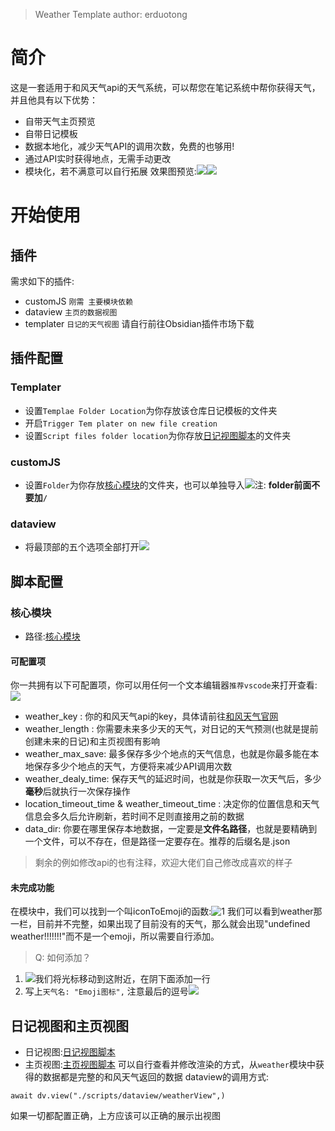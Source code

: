 
> Weather Template
> author: erduotong
# 简介

这是一套适用于和风天气api的天气系统，可以帮您在笔记系统中帮你获得天气，并且他具有以下优势：
- 自带天气主页预览
- 自带日记模板
- 数据本地化，减少天气API的调用次数，免费的也够用!
- 通过API实时获得地点，无需手动更改
- 模块化，若不满意可以自行拓展
效果图预览:![](imgs/Pasted%20image%2020240817141902.png)![](./imgs/Pasted%20image%2020240817141842.png)
# 开始使用
## 插件
需求如下的插件:
- customJS `刚需 主要模块依赖`
- dataview `主页的数据视图`
- templater `日记的天气视图`
请自行前往Obsidian插件市场下载

## 插件配置
### Templater
- 设置`Templae Folder Location`为你存放该仓库日记模板的文件夹
- 开启`Trigger Tem plater on new file creation`
- 设置`Script files folder location`为你存放[日记视图脚本](./scripts/templater/getDailyWeather.js)的文件夹
### customJS
- 设置`Folder`为你存放[核心模块](./scripts/modules/weather.js)的文件夹，也可以单独导入![](./imgs/Pasted%20image%2020240817142757.png)注: **folder前面不要加`/`**
### dataview
- 将最顶部的五个选项全部打开![](./imgs/Pasted%20image%2020240817142829.png)
## 脚本配置
### 核心模块
- 路径:[核心模块](./scripts/modules/weather.js)
#### 可配置项
你一共拥有以下可配置项，你可以用任何一个文本编辑器`推荐vscode`来打开查看:
![](./imgs/Pasted%20image%2020240817143043.png)
- weather_key : 你的和风天气api的key，具体请前往[和风天气官网](https://id.qweather.com/#/registe)
- weather_length : 你需要未来多少天的天气，对日记的天气预测(也就是提前创建未来的日记)和主页视图有影响
- weather_max_save: 最多保存多少个地点的天气信息，也就是你最多能在本地保存多少个地点的天气，方便将来减少API调用次数
- weather_dealy_time: 保存天气的延迟时间，也就是你获取一次天气后，多少**毫秒**后就执行一次保存操作
- location_timeout_time & weather_timeout_time : 决定你的位置信息和天气信息会多久后允许刷新，若时间不足则直接用之前的数据
- data_dir: 你要在哪里保存本地数据，一定要是**文件名路径**，也就是要精确到一个文件，可以不存在，但是路径一定要存在。推荐的后缀名是.json
> 剩余的例如修改api的也有注释，欢迎大佬们自己修改成喜欢的样子
#### 未完成功能
在模块中，我们可以找到一个叫iconToEmoji的函数:![1](./imgs/Pasted%20image%2020240817143708.png)
我们可以看到weather那一栏，目前并不完整，如果出现了目前没有的天气，那么就会出现"undefined weather!!!!!!!"而不是一个emoji，所以需要自行添加。
> Q: 如何添加？

1. ![](./imgs/Pasted%20image%2020240817143843.png)我们将光标移动到这附近，在阴下面添加一行
2. 写上`天气名: "Emoji图标",` 注意最后的逗号![](./imgs/Pasted%20image%2020240817144014.png)
## 日记视图和主页视图
- 日记视图:[日记视图脚本](./scripts/templater/getDailyWeather.js)
- 主页视图:[主页视图脚本](./scripts/dataview/weatherView.js)
可以自行查看并修改渲染的方式，从`weather`模块中获得的数据都是完整的和风天气返回的数据
dataview的调用方式:

```dataviewjs
await dv.view("./scripts/dataview/weatherView",)
```


如果一切都配置正确，上方应该可以正确的展示出视图
